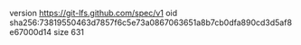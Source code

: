 version https://git-lfs.github.com/spec/v1
oid sha256:73819550463d7857f6c5e73a0867063651a8b7cb0dfa890cd3d5af8e67000d14
size 631
